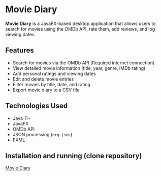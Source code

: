 # Movie Diary

**Movie Diary** is a JavaFX-based desktop application that allows users to search for movies using the OMDb API, rate them, add reviews, and log viewing dates.

## Features
- Search for movies via the OMDb API (Required internet connection)
- View detailed movie information (title, year, genre, IMDb rating)
- Add personal ratings and viewing dates
- Edit and delete movie entries
- Filter movies by title, date, and rating
- Export movie diary to a CSV file

## Technologies Used
- Java 11+
- JavaFX
- OMDb API
- JSON processing (`org.json`)
- FXML

## Installation and running (clone repository)
[Movie Diary](https://github.com/csontosgeri/movie-diary.git)
